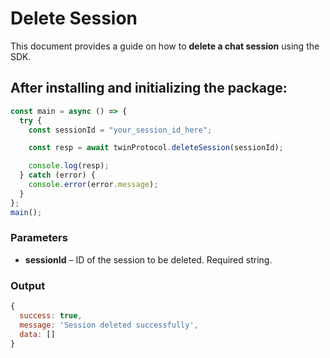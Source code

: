 # Delete Session 

This document provides a guide on how to **delete a chat session** using the SDK.

## After installing and initializing the package:

```javascript
const main = async () => {
  try {
    const sessionId = "your_session_id_here";

    const resp = await twinProtocol.deleteSession(sessionId);

    console.log(resp);
  } catch (error) {
    console.error(error.message);
  }
};
main();
```

### Parameters

- **sessionId** – ID of the session to be deleted. Required string.


### Output
```javascript
{
  success: true,
  message: 'Session deleted successfully',
  data: []
}

